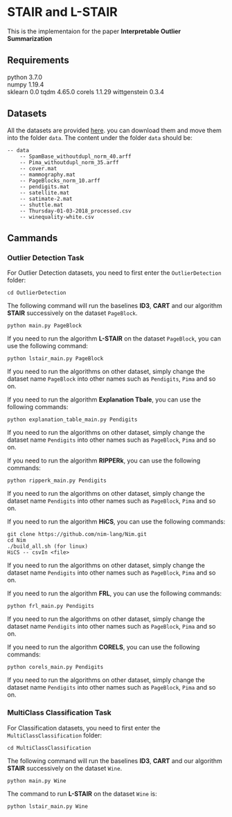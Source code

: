 # STAIR and L-STAIR
This is the implementaion for the paper **Interpretable Outlier Summarization**


## Requirements
python 3.7.0  
numpy 1.19.4  
sklearn 0.0
tqdm 4.65.0
corels 1.1.29
wittgenstein 0.3.4

## Datasets
All the datasets are provided [here](https://drive.google.com/drive/folders/1kINie6My69DxtM5aGtZiPpRX81qOkJRs?usp=sharing). you can download them and move them into the folder `data`. The content under the folder `data` should be:
```
-- data
    -- SpamBase_withoutdupl_norm_40.arff
    -- Pima_withoutdupl_norm_35.arff
    -- cover.mat
    -- mammography.mat
    -- PageBlocks_norm_10.arff
    -- pendigits.mat
    -- satellite.mat
    -- satimate-2.mat
    -- shuttle.mat
    -- Thursday-01-03-2018_processed.csv
    -- winequality-white.csv
```


## Cammands

### Outlier Detection Task
For Outlier Detection datasets, you need to first enter the `OutlierDetection` folder:
```
cd OutlierDetection
```
The following command will run the baselines **ID3**, **CART** and our algorithm **STAIR** successively on the dataset `PageBlock`.
```
python main.py PageBlock
```
If you need to run the algorithm **L-STAIR** on the dataset `PageBlock`, you can use the following command:
```
python lstair_main.py PageBlock
```
If you need to run the algorithms on other dataset, simply change the dataset name `PageBlock` into other names such as `Pendigits`, `Pima` and so on.

If you need to run the algorithm **Explanation Tbale**, you can use the following commands:
```
python explanation_table_main.py Pendigits
```
If you need to run the algorithms on other dataset, simply change the dataset name `Pendigits` into other names such as `PageBlock`, `Pima` and so on.

If you need to run the algorithm **RIPPERk**, you can use the following commands:
```
python ripperk_main.py Pendigits
```
If you need to run the algorithms on other dataset, simply change the dataset name `Pendigits` into other names such as `PageBlock`, `Pima` and so on.

If you need to run the algorithm **HiCS**, you can use the following commands:
```
git clone https://github.com/nim-lang/Nim.git
cd Nim
./build_all.sh (for linux)
HiCS -- csvIn <file>
```
If you need to run the algorithms on other dataset, simply change the dataset name `Pendigits` into other names such as `PageBlock`, `Pima` and so on.

If you need to run the algorithm **FRL**, you can use the following commands:
```
python frl_main.py Pendigits
```
If you need to run the algorithms on other dataset, simply change the dataset name `Pendigits` into other names such as `PageBlock`, `Pima` and so on.


If you need to run the algorithm **CORELS**, you can use the following commands:
```
python corels_main.py Pendigits
```
If you need to run the algorithms on other dataset, simply change the dataset name `Pendigits` into other names such as `PageBlock`, `Pima` and so on.



### MultiClass Classification Task
For Classification datasets, you need to first enter the `MultiClassClassification` folder:
```
cd MultiClassClassification
```
The following command will run the baselines **ID3**, **CART** and our algorithm **STAIR** successively on the dataset `Wine`.
```
python main.py Wine
```
The command to run **L-STAIR** on the dataset `Wine` is:
```
python lstair_main.py Wine
```

